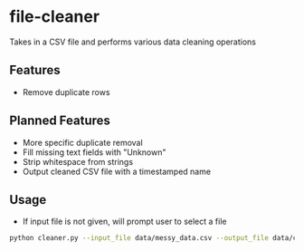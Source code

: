 # file-cleaner
Takes in a CSV file and performs various data cleaning operations

## Features
- Remove duplicate rows

## Planned Features
- More specific duplicate removal
- Fill missing text fields with "Unknown"
- Strip whitespace from strings
- Output cleaned CSV file with a timestamped name

## Usage

- If input file is not given, will prompt user to select a file

```bash
python cleaner.py --input_file data/messy_data.csv --output_file data/cleaned_data.csv

